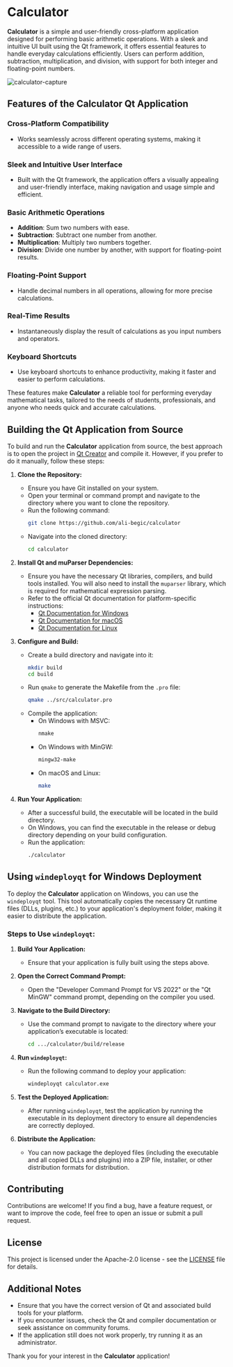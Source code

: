 # Calculator

**Calculator** is a simple and user-friendly cross-platform application designed for performing basic arithmetic operations. With a sleek and intuitive UI built using the Qt framework, it offers essential features to handle everyday calculations efficiently. Users can perform addition, subtraction, multiplication, and division, with support for both integer and floating-point numbers.

![calculator-capture](https://github.com/user-attachments/assets/c04879e2-42fa-4138-93fc-fd2e19da5661)

## Features of the Calculator Qt Application

### Cross-Platform Compatibility
- Works seamlessly across different operating systems, making it accessible to a wide range of users.

### Sleek and Intuitive User Interface
- Built with the Qt framework, the application offers a visually appealing and user-friendly interface, making navigation and usage simple and efficient.

### Basic Arithmetic Operations
- **Addition**: Sum two numbers with ease.
- **Subtraction**: Subtract one number from another.
- **Multiplication**: Multiply two numbers together.
- **Division**: Divide one number by another, with support for floating-point results.

### Floating-Point Support
- Handle decimal numbers in all operations, allowing for more precise calculations.

### Real-Time Results
- Instantaneously display the result of calculations as you input numbers and operators.

### Keyboard Shortcuts
- Use keyboard shortcuts to enhance productivity, making it faster and easier to perform calculations.

These features make **Calculator** a reliable tool for performing everyday mathematical tasks, tailored to the needs of students, professionals, and anyone who needs quick and accurate calculations.

## Building the Qt Application from Source

To build and run the **Calculator** application from source, the best approach is to open the project in [Qt Creator](https://www.qt.io/) and compile it. However, if you prefer to do it manually, follow these steps:

1. **Clone the Repository:**
   - Ensure you have Git installed on your system.
   - Open your terminal or command prompt and navigate to the directory where you want to clone the repository.
   - Run the following command:
     ```bash
     git clone https://github.com/ali-begic/calculator
     ```
   - Navigate into the cloned directory:
     ```bash
     cd calculator
     ```

2. **Install Qt and muParser Dependencies:**
   - Ensure you have the necessary Qt libraries, compilers, and build tools installed. You will also need to install the `muparser` library, which is required for mathematical expression parsing.
   - Refer to the official Qt documentation for platform-specific instructions:
     - [Qt Documentation for Windows](https://doc.qt.io/qt-6/windows-deployment.html)
     - [Qt Documentation for macOS](https://doc.qt.io/qt-6/macos-deployment.html)
     - [Qt Documentation for Linux](https://doc.qt.io/qt-6/linux-deployment.html)

3. **Configure and Build:**
   - Create a build directory and navigate into it:
     ```bash
     mkdir build
     cd build
     ```
   - Run `qmake` to generate the Makefile from the `.pro` file:
     ```bash
     qmake ../src/calculator.pro
     ```
   - Compile the application:
      - On Windows with MSVC:
        ```bash
        nmake
        ```
      - On Windows with MinGW:
        ```bash
        mingw32-make
        ```
      - On macOS and Linux:
        ```bash
        make
        ```

4. **Run Your Application:**
   - After a successful build, the executable will be located in the build directory.
   - On Windows, you can find the executable in the release or debug directory depending on your build configuration.
   - Run the application:
     ```bash
     ./calculator
     ```

## Using `windeployqt` for Windows Deployment

To deploy the **Calculator** application on Windows, you can use the `windeployqt` tool. This tool automatically copies the necessary Qt runtime files (DLLs, plugins, etc.) to your application's deployment folder, making it easier to distribute the application.

### Steps to Use `windeployqt`:

1. **Build Your Application:**
   - Ensure that your application is fully built using the steps above.

2. **Open the Correct Command Prompt:**
   - Open the "Developer Command Prompt for VS 2022" or the "Qt MinGW" command prompt, depending on the compiler you used.

3. **Navigate to the Build Directory:**
   - Use the command prompt to navigate to the directory where your application’s executable is located:
     ```bash
     cd .../calculator/build/release
     ```

4. **Run `windeployqt`:**
   - Run the following command to deploy your application:
     ```bash
     windeployqt calculator.exe
     ```

5. **Test the Deployed Application:**
   - After running `windeployqt`, test the application by running the executable in its deployment directory to ensure all dependencies are correctly deployed.

6. **Distribute the Application:**
   - You can now package the deployed files (including the executable and all copied DLLs and plugins) into a ZIP file, installer, or other distribution formats for distribution.

## Contributing

Contributions are welcome! If you find a bug, have a feature request, or want to improve the code, feel free to open an issue or submit a pull request.

## License

This project is licensed under the Apache-2.0 license - see the [LICENSE](LICENSE) file for details.

## Additional Notes

- Ensure that you have the correct version of Qt and associated build tools for your platform.
- If you encounter issues, check the Qt and compiler documentation or seek assistance on community forums.
- If the application still does not work properly, try running it as an administrator.

Thank you for your interest in the **Calculator** application!
